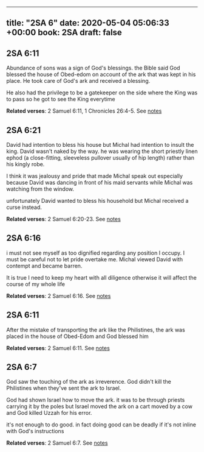 
---
title: "2SA 6"
date: 2020-05-04 05:06:33 +00:00
book: 2SA
draft: false
---

## 2SA 6:11

Abundance of sons was a sign of God's blessings. the Bible said God blessed the house of Obed-edom on account of the ark that was kept in his place. He took care of God's ark and received a blessing. 

He also had the privilege to be a gatekeeper on the side where the King was to pass so he got to see the King everytime

**Related verses**: 2 Samuel 6:11, 1 Chronicles 26:4-5. See [notes](https://my.bible.com/notes/3421820525197648595)


## 2SA 6:21

David had intention to bless his house but Michal had intention to insult the king. David wasn't naked by the way. he was wearing the short priestly linen ephod (a close-fitting, sleeveless pullover usually of hip length) rather than his kingly robe.

I think it was jealousy and pride that made Michal speak out especially because David was dancing in front of his maid servants while Michal was watching from the window.

unfortunately David wanted to bless his household but Michal received a curse instead.

**Related verses**: 2 Samuel 6:20-23. See [notes](https://my.bible.com/notes/3410332052771037463)


## 2SA 6:16

i must not see myself as too dignified regarding any position I occupy. I must be careful not to let pride overtake me. Michal viewed David with contempt and became barren.

It is true I need to keep my heart with all diligence otherwise it will affect the course of my whole life

**Related verses**: 2 Samuel 6:16. See [notes](https://my.bible.com/notes/3409550676501192715)


## 2SA 6:11

After the mistake of transporting the ark like the Philistines, the ark was placed in the house of Obed-Edom and God blessed him

**Related verses**: 2 Samuel 6:11. See [notes](https://my.bible.com/notes/3409420574140391740)


## 2SA 6:7

God saw the touching of the ark as irreverence. God didn't kill the Philistines when they've sent the ark to Israel.

God had shown Israel how to move the ark. it was to be through priests carrying it by the poles but Israel moved the ark on a cart moved by a cow and God killed Uzzah for his error.

it's not enough to do good. in fact doing good can be deadly if it's not inline with God's instructions

**Related verses**: 2 Samuel 6:7. See [notes](https://my.bible.com/notes/3408858399697002787)

